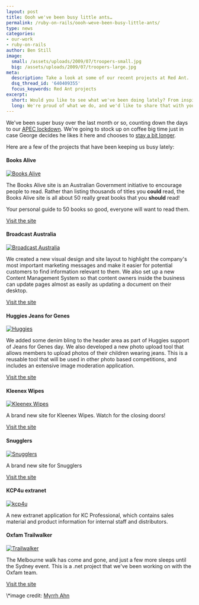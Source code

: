 ```yaml
---
layout: post
title: Oooh we've been busy little ants…
permalink: /ruby-on-rails/oooh-weve-been-busy-little-ants/
type: news
categories:
- our-work
- ruby-on-rails
author: Ben Still
image:
  small: /assets/uploads/2009/07/troopers-small.jpg
  big: /assets/uploads/2009/07/troopers-large.jpg
meta:
  description: Take a look at some of our recent projects at Red Ant.
  dsq_thread_id: '640409355'
  focus_keywords: Red Ant projects
excerpt:
  short: Would you like to see what we've been doing lately? From inspiring kids to read to launching the new Kleenex website, it's all here.
  long: We're proud of what we do, and we'd like to share that with you. It's nice to know that we get to create some wonderful sites as standalones and as part of bigger campaigns. Take a look at some of our recent projects at Red Ant below.
---
```


We've been super busy over the last month or so, counting down the
days
to our [APEC
lockdown](http://www.theaustralian.news.com.au/story/0,,22145672-28737,00.html).
We're going to stock up on coffee big time just in case George decides
he likes it here and chooses to [stay a bit
longer](http://www.smh.com.au/news/national/bush-may-stay-in-town-longer/2007/08/09/1186530533168.html).

Here are a few of the projects that have been keeping us busy lately:

#### Books Alive

[![Books
Alive](/assets/uploads/2013/09/aug-update-images-books-alive.jpg "Books
Alive")](#)

The Books Alive site is an Australian Government initiative to
encourage
people to read. Rather than listing thousands of titles you **could**
read, the Books Alive site is all about 50 really great books that you
**should** read!

Your personal guide to 50 books so good, everyone will want to read
them.

[Visit the site](http://www.booksalive.com.au)

#### Broadcast Australia

[![Broadcast
Australia](/assets/uploads/2013/09/aug-update-images-broadcast-australia.jpg
"Broadcast Australia")](#)

We created a new visual design and site layout to highlight the
company's most important marketing messages and make it easier for
potential customers to find information relevant to them. We also set
up
a new Content Management System so that content owners inside the
business can update pages almost as easily as updating a document on
their desktop.

[Visit the site](http://www.broadcastaustralia.com.au)

#### Huggies Jeans for Genes

[![Huggies](/assets/uploads/2013/09/aug-update-images-huggies.jpg
"Huggies")](/portfolio/huggies)

We added some denim bling to the header area as part of Huggies
support
of Jeans for Genes day. We also developed a new photo upload tool that
allows members to upload photos of their children wearing jeans. This
is
a reusable tool that will be used in other photo based competitions,
and
includes an extensive image moderation application.

[Visit the site](http://www.huggies.com.au)

#### Kleenex Wipes

[![Kleenex
Wipes](/assets/uploads/2013/09/aug-update-images-kleenex-wipes.jpg
"Kleenex Wipes")](#)

A brand new site for Kleenex Wipes. Watch for the closing doors!

[Visit the site](http://www.kleenexwipes.com.au)

#### Snugglers

[![Snugglers](/assets/uploads/2013/09/aug-update-images-snugglers.jpg
"Snugglers")](#)

A brand new site for Snugglers

[Visit the site](http://www.snugglers.com.au)

#### KCP4u extranet

[![kcp4u](/assets/uploads/2013/09/aug-update-images-kcp4u.jpg
"kcp4u")](#)

A new extranet application for KC Professional, which contains sales
material and product information for internal staff and distributors.

#### Oxfam Trailwalker

[![Trailwalker](/assets/uploads/2013/09/aug-update-images-trailwalker.jpg
"Trailwalker")](http://www2.oxfam.org.au/trailwalker/Sydney)

The Melbourne walk has come and gone, and just a few more sleeps until
the Sydney event. This is a .net project that we've been working on
with
the Oxfam team.

[Visit the site](http://www2.oxfam.org.au/trailwalker/Sydney)

\\*image credit: [Myrrh Ahn](https://www.flickr.com/photos/ahnmyrrh/*)
